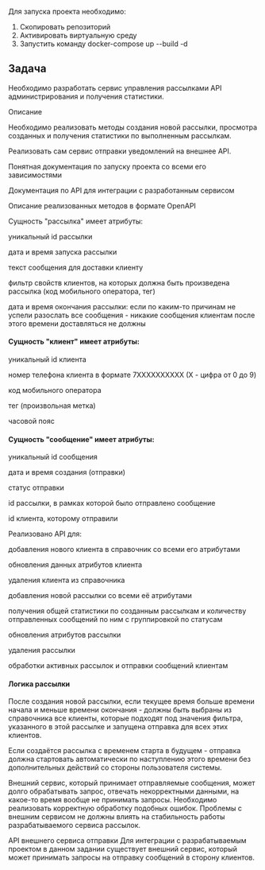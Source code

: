 Для запуска проекта необходимо:

1. Скопировать репозиторий
2. Активировать виртуальную среду
3. Запустить команду docker-compose up --build -d

## Задача

Необходимо разработать сервис управления рассылками API администрирования и получения статистики.

Описание

Необходимо реализовать методы создания новой рассылки, просмотра созданных и получения статистики по выполненным рассылкам.

Реализовать сам сервис отправки уведомлений на внешнее API.

Понятная документация по запуску проекта со всеми его зависимостями

Документация по API для интеграции с разработанным сервисом

Описание реализованных методов в формате OpenAPI


Сущность "рассылка" имеет атрибуты:

уникальный id рассылки

дата и время запуска рассылки

текст сообщения для доставки клиенту

фильтр свойств клиентов, на которых должна быть произведена рассылка (код мобильного оператора, тег)

дата и время окончания рассылки: если по каким-то причинам не успели разослать все сообщения - никакие сообщения клиентам после этого времени доставляться не должны

#### Сущность "клиент" имеет атрибуты:

уникальный id клиента

номер телефона клиента в формате 7XXXXXXXXXX (X - цифра от 0 до 9)

код мобильного оператора

тег (произвольная метка)

часовой пояс

#### Сущность "сообщение" имеет атрибуты:

уникальный id сообщения

дата и время создания (отправки)

статус отправки

id рассылки, в рамках которой было отправлено сообщение

id клиента, которому отправили


Реализовано API для:

добавления нового клиента в справочник со всеми его атрибутами

обновления данных атрибутов клиента

удаления клиента из справочника

добавления новой рассылки со всеми её атрибутами

получения общей статистики по созданным рассылкам и количеству отправленных сообщений по ним с группировкой по статусам

обновления атрибутов рассылки

удаления рассылки

обработки активных рассылок и отправки сообщений клиентам

#### Логика рассылки

После создания новой рассылки, если текущее время больше времени начала и меньше времени окончания - должны быть выбраны из справочника все клиенты, которые подходят под значения фильтра, указанного в этой рассылке и запущена отправка для всех этих клиентов.

Если создаётся рассылка с временем старта в будущем - отправка должна стартовать автоматически по наступлению этого времени без дополнительных действий со стороны пользователя системы.

Внешний сервис, который принимает отправляемые сообщения, может долго обрабатывать запрос, отвечать некорректными данными, на какое-то время вообще не принимать запросы. Необходимо реализовать корректную обработку подобных ошибок. Проблемы с внешним сервисом не должны влиять на стабильность работы разрабатываемого сервиса рассылок.

API внешнего сервиса отправки
Для интеграции с разрабатываемым проектом в данном задании существует внешний сервис, который может принимать запросы на отправку сообщений в сторону клиентов.
